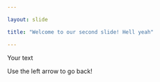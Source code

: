 ```yaml
---

layout: slide

title: "Welcome to our second slide! Hell yeah"

---
```


Your text

Use the left arrow to go back!

